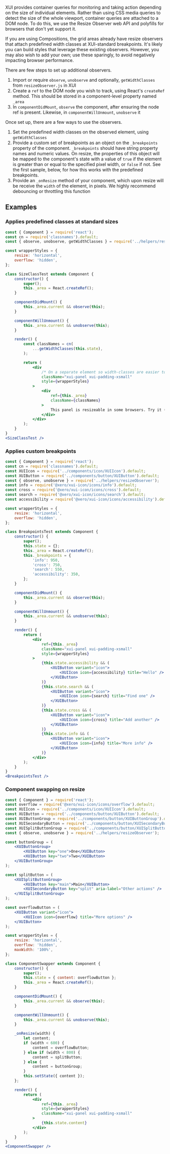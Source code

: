XUI provides container queries for monitoring and taking action depending on the size of individual elements. Rather than using CSS media queries to detect the size of the whole viewport, container queries are attached to a DOM node. To do this, we use the Resize Observer web API and polyfills for browsers that don't yet support it.

If you are using Compositions, the grid areas already have resize observers that attach predefined width classes at XUI-standard breakpoints. It's likely you can build styles that leverage these existing observers. However, you may also wish to add your own; use these sparingly, to avoid negatively impacting browser performance.

There are few steps to set up additional observers.

1. Import or require `observe`, `unobserve` and optionally, `getWidthClasses` from `resizeObserver.js` in XUI
2. Create a `ref` to the DOM node you wish to track, using React's `createRef` method. This should be stored in a component-level property named `_area`
3. In `componentDidMount`, `observe` the component, after ensuring the node ref is present. Likewise, in `componentWillUnmount`, `unobserve` it

Once set up, there are a few ways to use the observers.

1. Set the predefined width classes on the observed element, using `getWidthClasses`
2. Provide a custom set of breakpoints as an object on the `_breakpoints` property of the component. `_breakpoints` should have string property names and numeric values. On resize, the properties of this object will be mapped to the component's state with a value of `true` if the element is greater than or equal to the specified pixel width, or `false` if not. See the first sample, below, for how this works with the predefined breakpoints.
3. Provide an `_onResize` method of your component, which upon resize will be receive the `width` of the element, in pixels. We highly recommend debouncing or throttling this function

## Examples

### Applies predefined classes at standard sizes
```jsx
const { Component } = require('react');
const cn = require('classnames').default;
const { observe, unobserve, getWidthClasses } = require('../helpers/resizeObserver');

const wrapperStyles = {
	resize: 'horizontal',
	overflow: 'hidden',
};

class SizeClassTest extends Component {
	constructor() {
		super();
		this._area = React.createRef();
	}

	componentDidMount() {
		this._area.current && observe(this);
	}

	componentWillUnmount() {
		this._area.current && unobserve(this);
	}

	render() {
		const classNames = cn(
			...getWidthClasses(this.state),
		);

		return (
			<div
				/* On a separate element so width-classes are easier to read */
				className="xui-panel xui-padding-xsmall"
				style={wrapperStyles}
			>
				<div
					ref={this._area}
					className={classNames}
				>
					This panel is resizeable in some browsers. Try it (or resize your window), and check out the classes on the inner element.
				</div>
			</div>
		);
	}
}
<SizeClassTest />
```

### Applies custom breakpoints
```jsx
const { Component } = require('react');
const cn = require('classnames').default;
const XUIIcon = require('../components/icon/XUIIcon').default;
const XUIButton = require('../components/button/XUIButton').default;
const { observe, unobserve } = require('../helpers/resizeObserver');
const info = require('@xero/xui-icon/icons/info').default;
const cross = require('@xero/xui-icon/icons/cross').default;
const search = require('@xero/xui-icon/icons/search').default;
const accessibility = require('@xero/xui-icon/icons/accessibility').default;

const wrapperStyles = {
	resize: 'horizontal',
	overflow: 'hidden',
};

class BreakpointsTest extends Component {
	constructor() {
		super();
		this.state = {};
		this._area = React.createRef();
		this._breakpoints = {
			'info': 950,
			'cross': 750,
			'search': 550,
			'accessibility': 350,
		};
	}

	componentDidMount() {
		this._area.current && observe(this);
	}

	componentWillUnmount() {
		this._area.current && unobserve(this);
	}

	render() {
		return (
			<div
				ref={this._area}
				className="xui-panel xui-padding-xsmall"
				style={wrapperStyles}
			>
				{this.state.accessibility && (
					<XUIButton variant="icon">
						<XUIIcon icon={accessibility} title="Hello" />
					</XUIButton>
				)}
				{this.state.search && (
					<XUIButton variant="icon">
						<XUIIcon icon={search} title="Find one" />
					</XUIButton>
				)}
				{this.state.cross && (
					<XUIButton variant="icon">
						<XUIIcon icon={cross} title="Add another" />
					</XUIButton>
				)}
				{this.state.info && (
					<XUIButton variant="icon">
						<XUIIcon icon={info} title="More info" />
					</XUIButton>
				)}
			</div>
		);
	}
}
<BreakpointsTest />
```

### Component swapping on resize
```jsx
const { Component } = require('react');
const overflow = require('@xero/xui-icon/icons/overflow').default;
const XUIIcon = require('../components/icon/XUIIcon').default;
const XUIButton = require('../components/button/XUIButton').default;
const XUIButtonGroup = require('../components/button/XUIButtonGroup').default;
const XUISecondaryButton = require('../components/button/XUISecondaryButton').default;
const XUISplitButtonGroup = require('../components/button/XUISplitButtonGroup').default;
const { observe, unobserve } = require('../helpers/resizeObserver');

const buttonGroup = (
	<XUIButtonGroup>
		<XUIButton key="one">One</XUIButton>
		<XUIButton key="two">Two</XUIButton>
	</XUIButtonGroup>
);

const splitButton = (
	<XUISplitButtonGroup>
		<XUIButton key="main">Main</XUIButton>
		<XUISecondaryButton key="split" aria-label="Other actions" />
	</XUISplitButtonGroup>
);

const overflowButton = (
	<XUIButton variant="icon">
		<XUIIcon icon={overflow} title="More options" />
	</XUIButton>
);

const wrapperStyles = {
	resize: 'horizontal',
	overflow: 'hidden',
	maxWidth: '100%',
};

class ComponentSwapper extends Component {
	constructor() {
		super();
		this.state = { content: overflowButton };
		this._area = React.createRef();
	}

	componentDidMount() {
		this._area.current && observe(this);
	}

	componentWillUnmount() {
		this._area.current && unobserve(this);
	}

	_onResize(width) {
		let content;
		if (width < 600) {
			content = overflowButton;
		} else if (width < 800) {
			content = splitButton;
		} else {
			content = buttonGroup;
		}
		this.setState({ content });
	};

	render() {
		return (
			<div
				ref={this._area}
				style={wrapperStyles}
				className="xui-panel xui-padding-xsmall"
			>
				{this.state.content}
			</div>
		);
	}
}
<ComponentSwapper />
```
